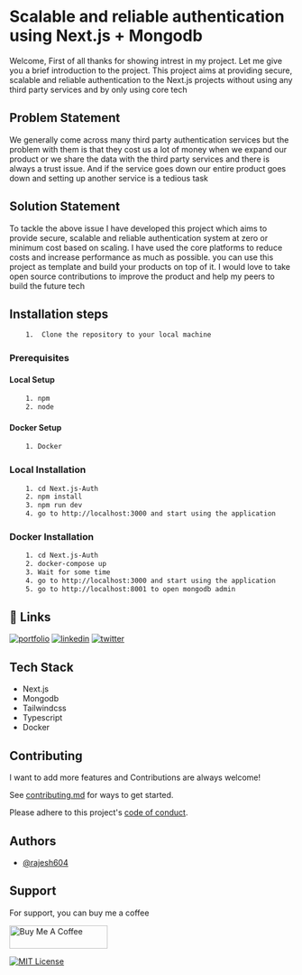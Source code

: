 # Scalable and reliable authentication using Next.js + Mongodb
Welcome, First of all thanks for showing intrest in my project. Let me give you a brief introduction to the project. This project aims at providing secure, scalable and reliable authentication to the Next.js projects without using any third party services and by only using core tech

## Problem Statement
We generally come across many third party authentication services but the problem with them is that they cost us a lot of money when we expand our product or we share the data with the third party services and there is always a trust issue. And if the service goes down our entire product goes down and setting up another service is a tedious task

## Solution Statement
To tackle the above issue I have developed this project which aims to provide secure, scalable and reliable authentication system at zero or minimum cost based on scaling. I have used the core platforms to reduce costs and increase performance as much as possible. you can use this project as template and build your products on top of it. I would love to take open source contributions to improve the product and help my peers to build the future tech

## Installation steps
```bash
    1.  Clone the repository to your local machine
```

### Prerequisites

#### Local Setup

```bash
    1. npm
    2. node
```

#### Docker Setup

```bash
    1. Docker
```

### Local Installation

```bash
    1. cd Next.js-Auth
    2. npm install
    3. npm run dev
    4. go to http://localhost:3000 and start using the application
```

### Docker Installation
```bash
    1. cd Next.js-Auth
    2. docker-compose up
    3. Wait for some time
    4. go to http://localhost:3000 and start using the application
    5. go to http://localhost:8001 to open mongodb admin
```

## 🔗 Links
[![portfolio](https://img.shields.io/badge/my_portfolio-000?style=for-the-badge&logo=ko-fi&logoColor=white)](https://rajeshportfolio.me/)
[![linkedin](https://img.shields.io/badge/linkedin-0A66C2?style=for-the-badge&logo=linkedin&logoColor=white)](https://www.linkedin.com/in/rajesh-kanugu-aba8a3254/)
[![twitter](https://img.shields.io/badge/twitter-1DA1F2?style=for-the-badge&logo=twitter&logoColor=white)](https://twitter.com/exploringengin1)

## Tech Stack

- Next.js
- Mongodb
- Tailwindcss
- Typescript
- Docker

## Contributing

I want to add more features and Contributions are always welcome!

See [contributing.md](https://github.com/rajesh604/Image-Classification/blob/main/contributing.md) for ways to get started.

Please adhere to this project's [code of conduct](https://github.com/rajesh604/Image-Classification/blob/main/code_of_conduct.md).

## Authors

- [@rajesh604](https://github.com/rajesh604)

## Support

For support, you can buy me a coffee

<a href="https://www.buymeacoffee.com/kanugurajen" target="_blank"><img src="https://cdn.buymeacoffee.com/buttons/default-orange.png" alt="Buy Me A Coffee" height="41" width="174"></a>

[![MIT License](https://img.shields.io/badge/License-MIT-green.svg)](https://github.com/rajesh604/Image-Classification/blob/main/LICENSE.txt)
